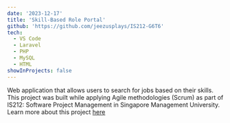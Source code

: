 ```yaml
---
date: '2023-12-17'
title: 'Skill-Based Role Portal'
github: 'https://github.com/jeezusplays/IS212-G6T6'
tech:
  - VS Code
  - Laravel
  - PHP
  - MySQL
  - HTML
showInProjects: false
---
```


Web application that allows users to search for jobs based on their skills. This project was built while applying Agile methodologies (Scrum) as part of IS212: Software Project Management in Singapore Management University. Learn more about this project [here](https://github.com/jeezusplays/IS212-G6T6)

